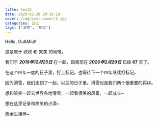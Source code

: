 ```yaml
---
title: test5
date: 2020-02-29 20:16:19
cover: /img/post-cover/1.jpg
categories: 日记
tags: ["滑雪", "相恋"]
---
```


Hello, Ou&Miu!!

这是属于 欧欧 和 笑笑 的地带。

我们于 ***2019年12月25日*** 在一起，距离现在 ***2020年2月29日*** 已经 **67** 天了。

在这个四年一度的日子里，打上标记。也等待下一个四年继续打标记。

因为滑雪，我们走到了一起，以后的日子里，滑雪也是我们两个很重要的羁绊。

想和笑笑一起去世界各地滑雪，一起看很美的风景，一起成长~

想在这里记录和笑笑的点滴~

愿余生相伴~
